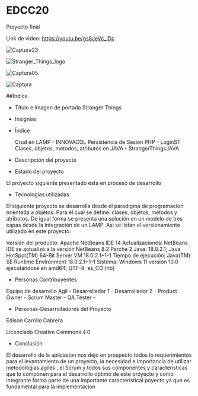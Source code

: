 # EDCC20
Proyecto final

Link de video: https://youtu.be/gs8JeVc_iDc


![Captura23](https://user-images.githubusercontent.com/114208451/192062032-4900d5cf-0227-41f4-87fb-1cd8a1f87594.JPG)



![Stranger_Things_logo](https://user-images.githubusercontent.com/114208451/192049891-b9d191ea-5baa-4579-a5e7-b07ddf7a38e1.jpg)



![Captura05](https://user-images.githubusercontent.com/114208451/192050428-8883d23f-d874-4bcf-91ac-9a58e468b5c4.JPG)


![Captura](https://user-images.githubusercontent.com/114208451/192050667-943b500e-9879-4afd-9fa8-f11f02c98087.JPG)


##Índice

* Título e imagen de portada
Stranger Things
* Insignias

* Índice

    Crud en LAMP - INNOVACOL
    Persistencia de Sesion PHP - LoginST
    Clases, objetos, metodos, atributos en JAVA - StrangerThingsJAVA
* Descripción del proyecto

* Estado del proyecto

El proyecto siguiente  presentado esta en proceso de desarrollo



* Tecnologías utilizadas

El siguiente proyecto se desarrolla desde el paradigma de programacion orientada a objetos. Para el cual se define: clases, objetos, métodos y atributos. De igual forma se presenta una solución en un modelo de tres capas desde la integración de un LAMP. Asi se listan el versionamiento utilizado en este proyecto:

Versión del producto: Apache NetBeans IDE 14 Actualizaciones: NetBeans IDE se actualizó a la versión NetBeans 8.2 Parche 2 Java: 18.0.2.1; Java HotSpot(TM) 64-Bit Server VM 18.0.2.1+1-1 Tiempo de ejecución: Java(TM) SE Runtime Environment 18.0.2.1+1-1 Sistema: Windows 11 versión 10.0 ejecutándose en amd64; UTF-8; es_CO (nb)

* Personas Contribuyentes

Equipo de desarrollo Agil - Desarrollador 1 - Desarrollador 2 - Product Owner - Scrum Master - QA Tester -

* Personas-Desarrolladores del Proyecto

Edison  Carrillo Cabrera

Licenciado
Creative Commons 4.0

* Conclusión

El desarrollo de la aplicacion nos dejo en prospecto todos lo requerimientos para el levantamiento de un proyecto, la necesidad e importancia de utilizar metodologias agiles , el Scrum y todos sus componentes y caracteristicas que lo componen para el desarrollo optimo de este proyecto y como integrante forma parte de una importante caracteristical poyecto ya que es fundamental para la implementacion

